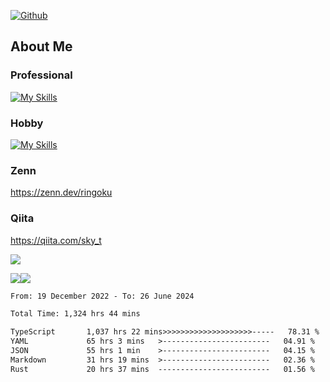 [![Github](https://img.shields.io/github/followers/skyt-a?label=Follow&style=social)](https://github.com/skyt-a)

## About Me
### Professional
[![My Skills](https://skillicons.dev/icons?i=react,ts,js,nodejs,java,graphql,firebase,githubactions&theme=light)](https://skillicons.dev)
### Hobby
[![My Skills](https://skillicons.dev/icons?i=unity,rust,py&theme=light)](https://skillicons.dev)

### Zenn
https://zenn.dev/ringoku
### Qiita
https://qiita.com/sky_t


![](https://github-profile-summary-cards.vercel.app/api/cards/profile-details?username=skyt-a&theme=default)

![](https://github-profile-summary-cards.vercel.app/api/cards/repos-per-language?username=skyt-a&theme=default)![](https://github-profile-summary-cards.vercel.app/api/cards/stats?username=RinGoku&theme=default)

<!--START_SECTION:waka-->

```txt
From: 19 December 2022 - To: 26 June 2024

Total Time: 1,324 hrs 44 mins

TypeScript       1,037 hrs 22 mins>>>>>>>>>>>>>>>>>>>>-----   78.31 %
YAML             65 hrs 3 mins   >------------------------   04.91 %
JSON             55 hrs 1 min    >------------------------   04.15 %
Markdown         31 hrs 19 mins  >------------------------   02.36 %
Rust             20 hrs 37 mins  -------------------------   01.56 %
```

<!--END_SECTION:waka-->
